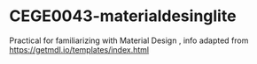 # CEGE0043-materialdesinglite
Practical for familiarizing with Material Design , info  adapted from https://getmdl.io/templates/index.html
